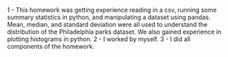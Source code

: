 1 - This homework was getting experience reading in a csv, running some summary statistics in python, and manipulating a dataset using pandas. Mean, median, and standard deviation were all used to understand the distribution of the Philadelphia parks dataset. We also gained experience in plotting histograms in python.
2 - I worked by myself.
3 - I did all components of the homework.
